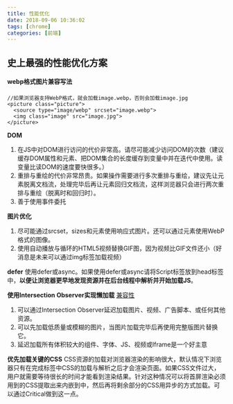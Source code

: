 ```yaml
---
title: 性能优化
date: 2018-09-06 10:36:02
tags: [chrome]
categories: [前端]
---
```


## 史上最强的性能优化方案

#### webp格式图片兼容写法
```
//如果浏览器支持WebP格式，就会加载image.webp，否则会加载image.jpg
<picture class="picture">
  <source type="image/webp" srcset="image.webp">
  <img class="image" src="image.jpg">
</picture>
```

__DOM__
1. 在JS中对DOM进行访问的代价非常高。请尽可能减少访问DOM的次数（建议缓存DOM属性和元素、把DOM集合的长度缓存到变量中并在迭代中使用。读变量比读DOM的速度要快很多。）
2. 重排与重绘的代价非常昂贵。如果操作需要进行多次重排与重绘，建议先让元素脱离文档流，处理完毕后再让元素回归文档流，这样浏览器只会进行两次重排与重绘（脱离时和回归时）。
3. 善于使用事件委托

__图片优化__
1. 尽可能通过srcset，sizes和<picture>元素使用响应式图片。还可以通过<picture>元素使用WebP格式的图像。
2. 使用自动播放与循环的HTML5视频替换GIF图，因为视频比GIF文件还小（好消息是未来可以通过img标签加载视频）

__defer__
使用defer或async。如果使用defer或async请将Script标签放到head标签中，__以便让浏览器更早地发现资源并在后台线程中解析并开始加载JS__。

__使用Intersection Observer实现懒加载__ [兼容性](https://caniuse.com/#search=Intersection)

1. 可以通过Intersection Observer延迟加载图片、视频、广告脚本、或任何其他资源。
2. 可以先加载低质量或模糊的图片，当图片加载完毕后再使用完整版图片替换它。
3. 延迟加载所有体积较大的组件、字体、JS、视频或Iframe是一个好主意

__优先加载关键的CSS__
CSS资源的加载对浏览器渲染的影响很大，默认情况下浏览器只有在完成<head>标签中CSS的加载与解析之后才会渲染页面。如果CSS文件过大，用户就需要等待很长的时间才能看到渲染结果。针对这种情况可以将首屏渲染必须用到的CSS提取出来内嵌到<head>中，然后再将剩余部分的CSS用异步的方式加载。可以通过Critical做到这一点。
